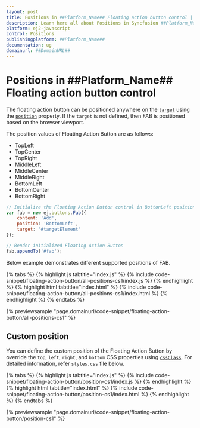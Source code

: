 ```yaml
---
layout: post
title: Positions in ##Platform_Name## Floating action button control | Syncfusion
description: Learn here all about Positions in Syncfusion ##Platform_Name## Floating action button control of Syncfusion Essential JS 2 and more.
platform: ej2-javascript
control: Positions 
publishingplatform: ##Platform_Name##
documentation: ug
domainurl: ##DomainURL##
---
```


# Positions in ##Platform_Name## Floating action button control

The floating action button can be positioned anywhere on the [`target`](../api/floating-action-button/fab/#target) using the [`position`](../api/floating-action-button/fab/#position) property. If the `target` is not defined, then FAB is positioned based on the browser viewport.

The position values of Floating Action Button are as follows:
* TopLeft
* TopCenter
* TopRight
* MiddleLeft
* MiddleCenter
* MiddleRight
* BottomLeft
* BottomCenter
* BottomRight

```js
// Initialize the Floating Action Button control in BottonLeft position
var fab = new ej.buttons.Fab({
    content: 'Add',
    position: 'BottomLeft',
    target: '#targetElement'
});

// Render initialized Floating Action Button
fab.appendTo('#fab');
```

Below example demonstrates different supported positions of FAB.

{% tabs %}
{% highlight js tabtitle="index.js" %}
{% include code-snippet/floating-action-button/all-positions-cs1/index.js %}
{% endhighlight %}
{% highlight html tabtitle="index.html" %}
{% include code-snippet/floating-action-button/all-positions-cs1/index.html %}
{% endhighlight %}
{% endtabs %}
        
{% previewsample "page.domainurl/code-snippet/floating-action-button/all-positions-cs1" %}

## Custom position

You can define the custom position of the Floating Action Button by override the `top`, `left`, `right`, and `bottom` CSS properties using [`cssClass`](../api/floating-action-button/fab/#cssclass). For detailed information, refer `styles.css` file below.

{% tabs %}
{% highlight js tabtitle="index.js" %}
{% include code-snippet/floating-action-button/position-cs1/index.js %}
{% endhighlight %}
{% highlight html tabtitle="index.html" %}
{% include code-snippet/floating-action-button/position-cs1/index.html %}
{% endhighlight %}
{% endtabs %}
        
{% previewsample "page.domainurl/code-snippet/floating-action-button/position-cs1" %}